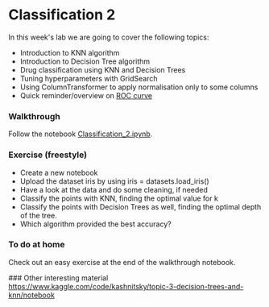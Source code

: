 # Classification 2

In this week's lab we are going to cover the following topics:

- Introduction to KNN algorithm
- Introduction to Decision Tree algorithm
- Drug classification using KNN and Decision Trees
- Tuning hyperparameters with GridSearch
- Using ColumnTransformer to apply normalisation only to some columns
- Quick reminder/overview on [ROC curve](ROC_AUC.pdf)

### Walkthrough
Follow the notebook [Classification_2.ipynb](https://github.com/michalis0/DataMining_and_MachineLearning/blob/master/week7/Classification_2.ipynb).

### Exercise (freestyle)
- Create a new notebook 
- Upload the dataset iris by using iris = datasets.load_iris()
- Have a look at the data and do some cleaning, if needed
- Classify the points with KNN, finding the optimal value for k
- Classify the points with Decision Trees as well, finding the optimal depth of the tree.
- Which algorithm provided the best accuracy?


### To do at home
Check out an easy exercise at the end of the walkthrough notebook.

### Other interesting material
https://www.kaggle.com/code/kashnitsky/topic-3-decision-trees-and-knn/notebook
